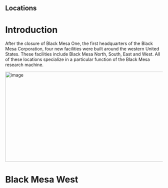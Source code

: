 
## Locations

# Introduction

 After the closure of Black Mesa One, the first headquarters of the Black Mesa Corporation, four new facilities were built around the western United States. These facilities include Black Mesa North, South, East and West. All of these locations specialize in a particular function of the Black Mesa research machine. 

<img width="1440" height="288" alt="image" src="https://github.com/user-attachments/assets/ecde065f-cab0-4050-98ee-be03df9eb91e" />

# Black Mesa West

